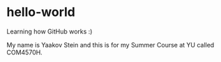 # hello-world
Learning how GitHub works :)

My name is Yaakov Stein and this is for my Summer Course at YU called COM4570H.
